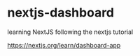 # nextjs-dashboard

learning NextJS following the nextjs tutorial

https://nextjs.org/learn/dashboard-app

